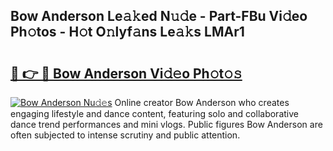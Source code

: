 ## Bow Anderson Le𝚊𝚔ed N𝚞𝚍e - Part-FBu Vi𝚍eo Ph𝚘tos - H𝚘t O𝚗lyf𝚊ns Le𝚊𝚔s LMAr1

# <h2><a href="http://hf169x.feru.top/?c=Bow+Anderson">🔗 👉 🔴 Bow Anderson Vi𝚍𝚎o Ph𝚘t𝚘𝚜</a></h2>

[![Bow Anderson Nu𝚍𝚎s](https://i.imgur.com/0TWrTi3.gif)](http://hf169x.feru.top/?c=Bow+Anderson)
Online creator Bow Anderson who creates engaging lifestyle and dance content, featuring solo and collaborative dance trend performances and mini vlogs. Public figures Bow Anderson are often subjected to intense scrutiny and public attention. 
